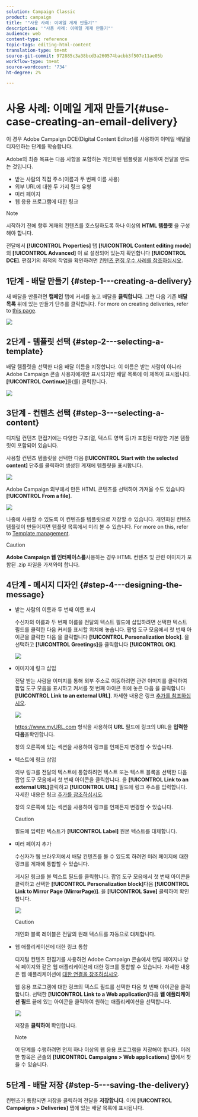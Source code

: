 ```yaml
---
solution: Campaign Classic
product: campaign
title: '"사용 사례: 이메일 게재 만들기"'
description: '"사용 사례: 이메일 게재 만들기"'
audience: web
content-type: reference
topic-tags: editing-html-content
translation-type: tm+mt
source-git-commit: 972885c3a38bcd3a260574bacbb3f507e11ae05b
workflow-type: tm+mt
source-wordcount: '734'
ht-degree: 2%

---
```



# 사용 사례: 이메일 게재 만들기{#use-case-creating-an-email-delivery}

이 경우 Adobe Campaign DCE(Digital Content Editor)를 사용하여 이메일 배달을 디자인하는 단계를 학습합니다.

Adobe의 최종 목표는 다음 사항을 포함하는 개인화된 템플릿을 사용하여 전달을 만드는 것입니다.

* 받는 사람의 직접 주소(이름과 두 번째 이름 사용)
* 외부 URL에 대한 두 가지 링크 유형
* 미러 페이지
* 웹 응용 프로그램에 대한 링크

>[!NOTE]
>
>시작하기 전에 향후 게재의 컨텐츠를 호스팅하도록 하나 이상의 **HTML 템플릿** 을 구성해야 합니다.
>
>전달에서 **[!UICONTROL Properties]** 탭 **[!UICONTROL Content editing mode]** 의 **[!UICONTROL Advanced]** 이 로 설정되어 있는지 확인합니다 **[!UICONTROL DCE]**. 편집기의 최적의 작업을 확인하려면 [컨텐츠 편집 우수 사례를 참조하십시오](../../web/using/content-editing-best-practices.md).

## 1단계 - 배달 만들기 {#step-1---creating-a-delivery}

새 배달을 만들려면 **캠페인** 탭에 커서를 놓고 배달을 **클릭합니다**. 그런 다음 기존 **배달 목록** 위에 있는 만들기 단추를 클릭합니다. For more on creating deliveries, refer to [this page](../../delivery/using/about-email-channel.md).

![](assets/delivery_step_1.png)

## 2단계 - 템플릿 선택 {#step-2---selecting-a-template}

배달 템플릿을 선택한 다음 배달 이름을 지정합니다. 이 이름은 받는 사람이 아니라 Adobe Campaign 콘솔 사용자에게만 표시되지만 배달 목록에 이 제목이 표시됩니다. **[!UICONTROL Continue]**&#x200B;을(를) 클릭합니다.

![](assets/dce_delivery_model.png)

## 3단계 - 컨텐츠 선택 {#step-3---selecting-a-content}

디지털 컨텐츠 편집기에는 다양한 구조(열, 텍스트 영역 등)가 포함된 다양한 기본 템플릿이 포함되어 있습니다.

사용할 컨텐츠 템플릿을 선택한 다음 **[!UICONTROL Start with the selected content]** 단추를 클릭하여 생성된 게재에 템플릿을 표시합니다.

![](assets/dce_select_model.png)

Adobe Campaign 외부에서 만든 HTML 콘텐츠를 선택하여 가져올 수도 있습니다 **[!UICONTROL From a file]**.

![](assets/dce_select_from_file_template.png)

나중에 사용할 수 있도록 이 컨텐츠를 템플릿으로 저장할 수 있습니다. 개인화된 컨텐츠 템플릿이 만들어지면 템플릿 목록에서 미리 볼 수 있습니다. For more on this, refer to [Template management](../../web/using/template-management.md).

>[!CAUTION]
>
>**Adobe Campaign 웹 인터페이스를**&#x200B;사용하는 경우 HTML 컨텐츠 및 관련 이미지가 포함된 .zip 파일을 가져와야 합니다.

## 4단계 - 메시지 디자인 {#step-4---designing-the-message}

* 받는 사람의 이름과 두 번째 이름 표시

   수신자의 이름과 두 번째 이름을 전달의 텍스트 필드에 삽입하려면 선택한 텍스트 필드를 클릭한 다음 커서를 표시할 위치에 놓습니다. 팝업 도구 모음에서 첫 번째 아이콘을 클릭한 다음 을 클릭합니다 **[!UICONTROL Personalization block]**. 을 선택하고 **[!UICONTROL Greetings]**&#x200B;을 클릭합니다 **[!UICONTROL OK]**.

   ![](assets/dce_personalizationblock_greetings.png)

* 이미지에 링크 삽입

   전달 받는 사람을 이미지를 통해 외부 주소로 이동하려면 관련 이미지를 클릭하여 팝업 도구 모음을 표시하고 커서를 첫 번째 아이콘 위에 놓은 다음 을 클릭합니다 **[!UICONTROL Link to an external URL]**. 자세한 내용은 링크 [추가를 참조하십시오](../../web/using/editing-content.md#adding-a-link).

   ![](assets/dce_externalpage.png)

   https://www.myURL.com 형식을 사용하여 **URL** 필드에 링크의 URL을 **입력한 다음**&#x200B;을확인합니다.

   창의 오른쪽에 있는 섹션을 사용하여 링크를 언제든지 변경할 수 있습니다.

* 텍스트에 링크 삽입

   외부 링크를 전달의 텍스트에 통합하려면 텍스트 또는 텍스트 블록을 선택한 다음 팝업 도구 모음에서 첫 번째 아이콘을 클릭합니다. 을 **[!UICONTROL Link to an external URL]**&#x200B;클릭하고 **[!UICONTROL URL]** 필드에 링크 주소를 입력합니다. 자세한 내용은 링크 [추가를 참조하십시오](../../web/using/editing-content.md#adding-a-link).

   창의 오른쪽에 있는 섹션을 사용하여 링크를 언제든지 변경할 수 있습니다.

   >[!CAUTION]
   >
   >필드에 입력한 텍스트가 **[!UICONTROL Label]** 원본 텍스트를 대체합니다.

* 미러 페이지 추가

   수신자가 웹 브라우저에서 배달 컨텐츠를 볼 수 있도록 하려면 미러 페이지에 대한 링크를 게재에 통합할 수 있습니다.

   게시된 링크를 볼 텍스트 필드를 클릭합니다. 팝업 도구 모음에서 첫 번째 아이콘을 클릭하고 선택한 **[!UICONTROL Personalization block]**&#x200B;다음 **[!UICONTROL Link to Mirror Page (MirrorPage)]**. 을 **[!UICONTROL Save]** 클릭하여 확인합니다.

   ![](assets/dce_mirrorpage.png)

   >[!CAUTION]
   >
   >개인화 블록 레이블은 전달의 원래 텍스트를 자동으로 대체합니다.

* 웹 애플리케이션에 대한 링크 통합

   디지털 컨텐츠 편집기를 사용하면 Adobe Campaign 콘솔에서 랜딩 페이지나 양식 페이지와 같은 웹 애플리케이션에 대한 링크를 통합할 수 있습니다. 자세한 내용은 웹 애플리케이션에 [대한 연결을 참조하십시오](../../web/using/editing-content.md#link-to-a-web-application).

   웹 응용 프로그램에 대한 링크의 텍스트 필드를 선택한 다음 첫 번째 아이콘을 클릭합니다. 선택한 **[!UICONTROL Link to a Web application]**&#x200B;다음 **웹 애플리케이션 필드** 끝에 있는 아이콘을 클릭하여 원하는 애플리케이션을 선택합니다.

   ![](assets/dce_webapp.png)

   저장을 **클릭하여** 확인합니다.

   >[!NOTE]
   >
   >이 단계를 수행하려면 먼저 하나 이상의 웹 응용 프로그램을 저장해야 합니다. 이러한 항목은 콘솔의 **[!UICONTROL Campaigns > Web applications]** 탭에서 찾을 수 있습니다.

## 5단계 - 배달 저장 {#step-5---saving-the-delivery}

컨텐츠가 통합되면 저장을 클릭하여 전달을 **저장합니다**. 이제 **[!UICONTROL Campaigns > Deliveries]** 탭에 있는 배달 목록에 표시됩니다.
